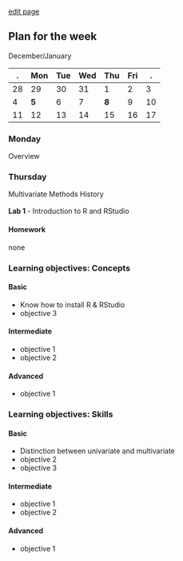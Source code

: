[edit page](https://github.com/andkov/psy533/edit/gh-pages/1.md)


## Plan for the week 

December/January

  . | Mon  | Tue  | Wed  | Thu  | Fri  | .     
----|------|------|------|------|------|----
28  | 29   | 30   | 31   | 1    | 2    |  3  
4   |**5** | 6    | 7    |**8** |  9   | 10   
11  | 12   | 13   | 14   | 15   | 16   | 17  


### Monday
Overview

### Thursday 
Multivariate Methods History   
</br>
**Lab 1** - Introduction to R and RStudio

#### Homework 
none


### Learning objectives: Concepts


#### Basic
- Know how to install R & RStudio 
- objective 3  

#### Intermediate  
- objective 1  
- objective 2  

#### Advanced 
- objective 1     


### Learning objectives: Skills 


#### Basic
- Distinction between univariate and multivariate  
- objective 2  
- objective 3  

#### Intermediate  
- objective 1  
- objective 2  

#### Advanced 
- objective 1 

